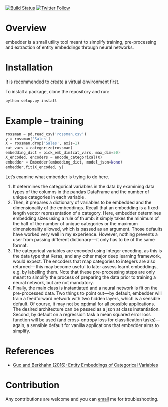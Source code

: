 [![Build Status](https://travis-ci.org/dkn22/embedder.svg?branch=master)](https://travis-ci.org/dkn22/embedder)
[![Twitter Follow](https://img.shields.io/twitter/follow/espadrine.svg?style=social&logo=twitter&label=Follow)](https://twitter.com/dat_nguyen)

# Overview
embedder is a small utility tool meant to simplify training, pre-processing and extraction of entity embeddings through neural networks.

# Installation

It is recommended to create a virtual environment first.

To install a package, clone the repository and run:
```bash
python setup.py install
```
# Example – training
```python
rossman = pd.read_csv('rossman.csv')
y = rossman['Sales']
X = rossman.drop('Sales', axis=1)
cat_vars = categorize(rossman)
embedding_dict = pick_emb_dim(cat_vars, max_dim=50)
X_encoded, encoders = encode_categorical(X)
embedder = Embedder(embedding_dict, model_json=None)
embedder.fit(X_encoded, y)
```

Let’s examine what embedder is trying to do here. 

1. It determines the categorical variables in the data by examining data types of the columns in the pandas DataFrame and the number of unique categories in each variable. 
2. Then, it prepares a dictionary of variables to be embedded and the dimensionality of the embeddings. Recall that an embedding is a fixed-length vector representation of a category. Here, embedder determines embedding sizes using a rule of thumb: it simply takes the minimum of the half of the number of unique categories or the maximum dimensionality allowed, which is passed as an argument. Those defaults have worked very well in my experience. However, nothing prevents a user from passing different dictionary — it only has to be of the same format.
3. The categorical variables are encoded using integer encoding, as this is the data type that Keras, and any other major deep learning framework, would expect. The encoders that map categories to integers are also returned — this may become useful to later assess learnt embeddings, e.g. by labelling them. Note that these pre-processing steps are only meant to simplify the process of preparing the data prior to training a neural network, but are not mandatory.
4. Finally, the main class is instantiated and a neural network is fit on the pre-processed data. Two things to point out — by default, embedder will train a feedforward network with two hidden layers, which is a sensible default. Of course, it may not be optimal for all possible applications. The desired architecture can be passed as a json at class instantiation. Second, by default on a regression task a mean squared error loss function will be used (and cross-entropy loss for classification tasks)— again, a sensible default for vanilla applications that embedder aims to simplify.

# References
* [Guo and Berkhahn (2016): Entity Embeddings of Categorical Variables](https://arxiv.org/abs/1604.06737)

# Contribution
Any contributions are welcome and you can [email](mailto:dat.nguyen@cantab.net) me for troubleshooting.
